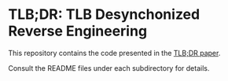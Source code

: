 # TLB;DR: TLB Desynchonized Reverse Engineering

This repository contains the code presented in the [TLB;DR paper](https://download.vusec.net/papers/tlbdr_sec22.pdf).

Consult the README files under each subdirectory for details.
